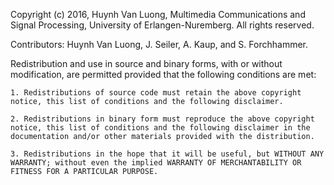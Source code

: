 Copyright (c) 2016, Huynh Van Luong,
Multimedia Communications and Signal Processing, University of Erlangen-Nuremberg.
All rights reserved.

Contributors: Huynh Van Luong, J. Seiler, A. Kaup, and S. Forchhammer.

Redistribution and use in source and binary forms, with or without 
modification, are permitted provided that the following conditions are
met:

	1. Redistributions of source code must retain the above copyright
	notice, this list of conditions and the following disclaimer.

	2. Redistributions in binary form must reproduce the above copyright
	notice, this list of conditions and the following disclaimer in the
	documentation and/or other materials provided with the distribution.

	3. Redistributions in the hope that it will be useful, but WITHOUT ANY 
    WARRANTY; without even the implied WARRANTY OF MERCHANTABILITY OR 
    FITNESS FOR A PARTICULAR PURPOSE.
